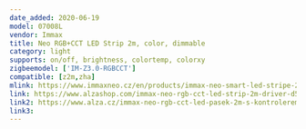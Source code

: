 ```yaml
---
date_added: 2020-06-19
model: 07008L
vendor: Immax
title: Neo RGB+CCT LED Strip 2m, color, dimmable
category: light
supports: on/off, brightness, colortemp, colorxy
zigbeemodel: ['IM-Z3.0-RGBCCT']
compatible: [z2m,zha]
mlink: https://www.immaxneo.cz/en/products/immax-neo-smart-led-stripe-2m-color-dimmable-zigbee-3-0/
link: https://www.alzashop.com/immax-neo-rgb-cct-led-strip-2m-driver-d5469035.htm
link2: https://www.alza.cz/immax-neo-rgb-cct-led-pasek-2m-s-kontrolerem-d5377385.htm
link3: 
---
```


